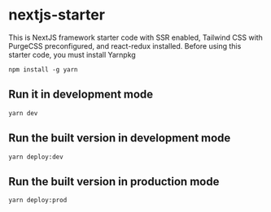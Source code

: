 # nextjs-starter
This is NextJS framework starter code with SSR enabled, Tailwind CSS with PurgeCSS preconfigured, and react-redux installed.
Before using this starter code, you must install Yarnpkg

`
npm install -g yarn
`

## Run it in development mode
`
yarn dev
`

## Run the built version in development mode
`
yarn deploy:dev
`

## Run the built version in production mode
`
yarn deploy:prod
`

